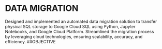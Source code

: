 # DATA MIGRATION
Designed and implemented an automated data migration solution to transfer physical SQL storage to Google Cloud SQL using Python, Jupyter Notebooks, and Google Cloud Platform. Streamlined the migration process by leveraging cloud technologies, ensuring scalability, accuracy, and efficiency.
##OBJECTIVE

